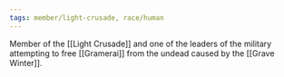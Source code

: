 ```yaml
---
tags: member/light-crusade, race/human
---
```

Member of the [[Light Crusade]] and one of the leaders of the military attempting to free [[Gramerai]] from the undead caused by the [[Grave Winter]].
